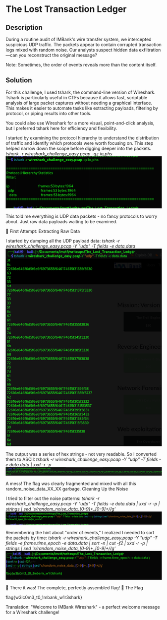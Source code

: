 # The Lost Transaction Ledger

## Description

During a routine audit of IMBank's wire transfer system, we intercepted suspicious UDP traffic. The packets appear to contain corrupted transaction logs mixed with random noise. Our analysts suspect hidden data exfiltration—can you reconstruct the original message?

Note: Sometimes, the order of events reveals more than the content itself.

## Solution

For this challenge, I used tshark, the command-line version of Wireshark. Tshark is particularly useful in CTFs because it allows fast, scriptable analysis of large packet captures without needing a graphical interface. This makes it easier to automate tasks like extracting payloads, filtering by protocol, or piping results into other tools.

You could also use Wireshark for a more visual, point-and-click analysis, but I preferred tshark here for efficiency and flexibility.

I started by examining the protocol hierarchy to understand the distribution of traffic and identify which protocols were worth focusing on. This step helped narrow down the scope before digging deeper into the packets.
    *tshark -r wireshark_challenge_easy.pcap -qz io,phs*
    ![alt text](image-1.png)

This told me everything is UDP data packets - no fancy protocols to worry about. Just raw data payloads waiting to be examined.

🧩 First Attempt: Extracting Raw Data

I started by dumping all the UDP payload data:
    *tshark -r wireshark_challenge_easy.pcap -Y "udp" -T fields -e data.data*
    ![alt text](image-2.png)

The output was a series of hex strings - not very readable. So I converted them to ASCII:
    *tshark -r wireshark_challenge_easy.pcap -Y "udp" -T fields -e data.data | xxd -r -p*
    ![alt text](image-3.png)

A mess! The flag was clearly fragmented and mixed with all this random_noise_data_XX_XX garbage.
Cleaning Up the Noise

I tried to filter out the noise patterns:
    *tshark -r wireshark_challenge_easy.pcap -Y "udp" -T fields -e data.data | xxd -r -p | strings | sed 's/random_noise_data_[0-9]\+_[0-9]\+//g'*
    ![alt text](image-4.png)


Remembering the hint about "order of events," I realized I needed to sort the packets by time:
    *tshark -r wireshark_challenge_easy.pcap -Y "udp" -T fields -e frame.time_epoch -e data.data | sort -n | cut -f2 | xxd -r -p | strings | sed 's/random_noise_data_[0-9]\+_[0-9]\+//g'*
    ![alt text](image-5.png)

🎉 There it was! The complete, perfectly assembled flag!
🏁 The Flag

flag{w3lc0m3_t0_1mbank_w1r3shark}

Translation: "Welcome to IMBank Wireshark" - a perfect welcome message for a Wireshark challenge!
